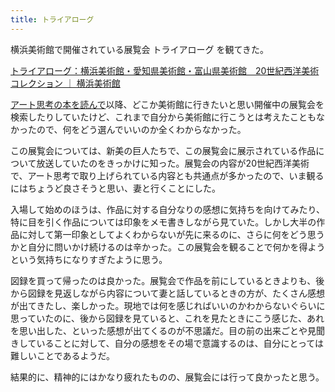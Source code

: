 ```yaml
---
title: トライアローグ
---
```


横浜美術館で開催されている展覧会 トライアローグ を観てきた。

[トライアローグ：横浜美術館・愛知県美術館・富山県美術館　20世紀西洋美術コレクション ｜ 横浜美術館](https://yokohama.art.museum/special/2020/trialogue/)

[アート思考の本を読んで](/posts/20210130-artthinking)以降、どこか美術館に行きたいと思い開催中の展覧会を検索したりしていたけど、これまで自分から美術館に行こうとは考えたこともなかったので、何をどう選んでいいのか全くわからなかった。

この展覧会については、新美の巨人たちで、この展覧会に展示されている作品について放送していたのをきっかけに知った。展覧会の内容が20世紀西洋美術で、アート思考で取り上げられている内容とも共通点が多かったので、いま観るにはちょうど良さそうと思い、妻と行くことにした。

入場して始めのほうは、作品に対する自分なりの感想に気持ちを向けてみたり、特に目を引く作品については印象をメモ書きしながら見ていた。しかし大半の作品に対して第一印象としてよくわからないが先に来るのに、さらに何をどう思うかと自分に問いかけ続けるのは辛かった。この展覧会を観ることで何かを得ようという気持ちになりすぎたように思う。

図録を買って帰ったのは良かった。展覧会で作品を前にしているときよりも、後から図録を見返しながら内容について妻と話しているときの方が、たくさん感想が出てきたし、楽しかった。現地では何を感じればいいのかわからないぐらいに思っていたのに、後から図録を見ていると、これを見たときにこう感じた、あれを思い出した、といった感想が出てくるのが不思議だ。目の前の出来ごとや見聞きしていることに対して、自分の感想をその場で意識するのは、自分にとっては難しいことであるようだ。

結果的に、精神的にはかなり疲れたものの、展覧会には行って良かったと思う。

